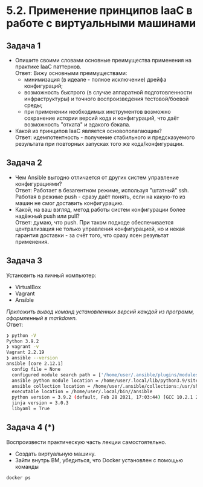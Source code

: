 # 5.2. Применение принципов IaaC в работе с виртуальными машинами

## Задача 1

- Опишите своими словами основные преимущества применения на практике IaaC паттернов.  
Ответ: Вижу основными преимуществами:
  - минимизация (в идеале - полное исключение) дрейфа конфигураций;
  - возможность быстрого (в случае аппаратной подготовленности инфраструктуры) и точного воспроизведения тестовой/боевой среды;
  - при применении необходимых инструментов возможно сохранение истории версий кода и конфигураций, что даёт возможность "отката" и эдакого бэкапа.
- Какой из принципов IaaC является основополагающим?  
Ответ: идемпотентность - получение стабильного и предсказуемого результата при повторных запусках того же кода/конфигурации.

## Задача 2

- Чем Ansible выгодно отличается от других систем управление конфигурациями?  
Ответ: Работает в безагентном режиме, используя "штатный" ssh. Работая в режиме push - сразу даёт понять, если на какую-то из машин не смог доставить конфигурацию.
- Какой, на ваш взгляд, метод работы систем конфигурации более надёжный push или pull?  
Ответ: думаю, что push. При таком подходе обеспечивается централизация не только управления конфигурацией, но и некая гарантия доставки - за счёт того, что сразу ясен результат применения.

## Задача 3

Установить на личный компьютер:

- VirtualBox
- Vagrant
- Ansible

*Приложить вывод команд установленных версий каждой из программ, оформленный в markdown.*  
Ответ:  
```bash
❯ python -V
Python 3.9.2
❯ vagrant -v
Vagrant 2.2.19
❯ ansible --version
ansible [core 2.12.1]
  config file = None
  configured module search path = ['/home/user/.ansible/plugins/modules', '/usr/share/ansible/plugins/modules']
  ansible python module location = /home/user/.local/lib/python3.9/site-packages/ansible
  ansible collection location = /home/user/.ansible/collections:/usr/share/ansible/collections
  executable location = /home/user/.local/bin//ansible
  python version = 3.9.2 (default, Feb 28 2021, 17:03:44) [GCC 10.2.1 20210110]
  jinja version = 3.0.3
  libyaml = True
```

## Задача 4 (*)

Воспроизвести практическую часть лекции самостоятельно.

- Создать виртуальную машину.
- Зайти внутрь ВМ, убедиться, что Docker установлен с помощью команды
```
docker ps
```